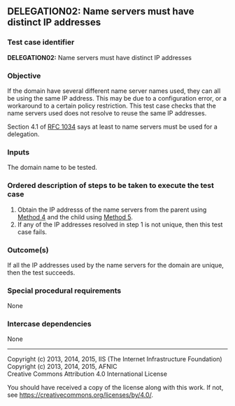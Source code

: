 ## DELEGATION02: Name servers must have distinct IP addresses

### Test case identifier

**DELEGATION02:** Name servers must have distinct IP addresses

### Objective

If the domain have several different name server names used, they can all
be using the same IP address. This may be due to a configuration error, or
a workaround to a certain policy restriction. This test case checks that
the name servers used does not resolve to reuse the same IP addresses.

Section 4.1 of [RFC 1034](https://tools.ietf.org/html/rfc1034) says at least
to name servers must be used for a delegation.

### Inputs

The domain name to be tested.

### Ordered description of steps to be taken to execute the test case

1. Obtain the IP addresss of the name servers from the parent using  [Method
4](../Methods.md#method-4-obtain-glue-address-records-from-parent) and the child using
   [Method 5](../Methods.md#method-5-obtain-the-name-server-address-records-from-child).
2. If any of the IP addresses resolved in step 1 is not unique, then this
   test case fails.

### Outcome(s)

If all the IP addresses used by the name servers for the domain are unique,
then the test succeeds.

### Special procedural requirements

None 

### Intercase dependencies

None

-------

Copyright (c) 2013, 2014, 2015, IIS (The Internet Infrastructure Foundation)  
Copyright (c) 2013, 2014, 2015, AFNIC  
Creative Commons Attribution 4.0 International License

You should have received a copy of the license along with this
work.  If not, see <https://creativecommons.org/licenses/by/4.0/>.

